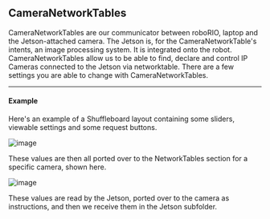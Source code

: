 ## CameraNetworkTables
CameraNetworkTables are our communicator between roboRIO, laptop and the Jetson-attached camera. The Jetson is, for the CameraNetworkTable's intents, an image processing system. It is integrated onto the robot. CameraNetworkTables allow us to be able to find, declare and control IP Cameras connected to the Jetson via networktable. There are a few settings you are able to change with CameraNetworkTables.
___
#### Example
Here's an example of a Shuffleboard layout containing some sliders, viewable settings and some request buttons.    

![image](https://user-images.githubusercontent.com/93739747/199523982-3d16b09b-10fb-4c83-aa5e-6c728b287026.png)

These values are then all ported over to the NetworkTables section for a specific camera, shown here.   

![image](https://user-images.githubusercontent.com/93739747/199524636-bd8dba99-0a0e-4b02-90e2-ca10d0545aba.png)    

These values are read by the Jetson, ported over to the camera as instructions, and then we receive them in the Jetson subfolder.
